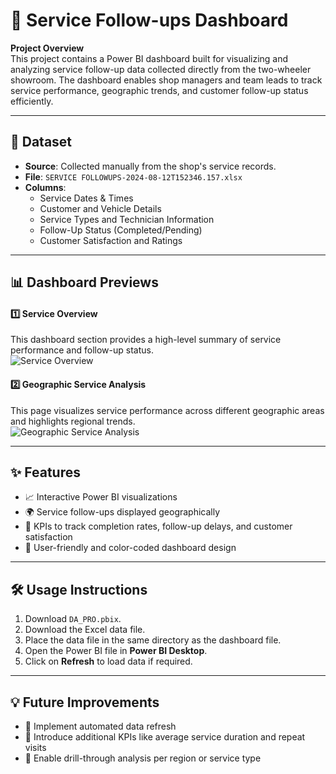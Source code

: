 # 🧰 Service Follow-ups Dashboard

**Project Overview**  
This project contains a Power BI dashboard built for visualizing and analyzing service follow-up data collected directly from the two-wheeler showroom. The dashboard enables shop managers and team leads to track service performance, geographic trends, and customer follow-up status efficiently.

---

## 📝 Dataset
- **Source**: Collected manually from the shop's service records.
- **File**: `SERVICE FOLLOWUPS-2024-08-12T152346.157.xlsx`
- **Columns**:
  - Service Dates & Times
  - Customer and Vehicle Details
  - Service Types and Technician Information
  - Follow-Up Status (Completed/Pending)
  - Customer Satisfaction and Ratings

---

## 📊 Dashboard Previews

#### 1️⃣ Service Overview
This dashboard section provides a high-level summary of service performance and follow-up status.  
![Service Overview](images/DAshboard1.png)

#### 2️⃣ Geographic Service Analysis
This page visualizes service performance across different geographic areas and highlights regional trends.  
![Geographic Service Analysis](images/dashboard2.png)

---

## ✨ Features
- 📈 Interactive Power BI visualizations
- 🌍 Service follow-ups displayed geographically
- 🎯 KPIs to track completion rates, follow-up delays, and customer satisfaction
- 🎨 User-friendly and color-coded dashboard design

---

## 🛠️ Usage Instructions
1. Download `DA_PRO.pbix`.
2. Download the Excel data file.
3. Place the data file in the same directory as the dashboard file.
4. Open the Power BI file in **Power BI Desktop**.
5. Click on **Refresh** to load data if required.

---

## 💡 Future Improvements
- 🔄 Implement automated data refresh
- 🧮 Introduce additional KPIs like average service duration and repeat visits
- 📂 Enable drill-through analysis per region or service type


